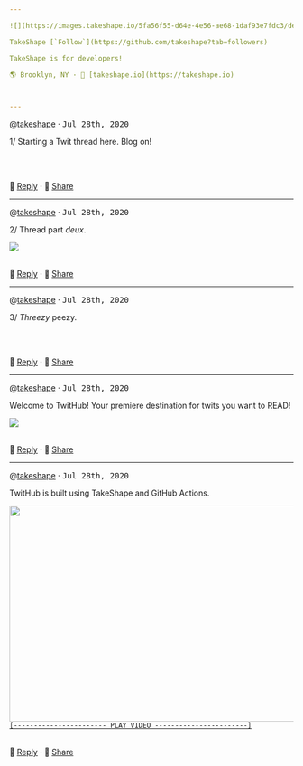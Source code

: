 ```yaml
---

![](https://images.takeshape.io/5fa56f55-d64e-4e56-ae68-1daf93e7fdc3/dev/109353a0-b3e1-4d61-ad63-508eac27fbd3/yoel-peterson-1105776-unsplash.jpg?auto=compress%2Cformat&amp;h=134&amp;mask=ellipse&amp;q=100&amp;w=134)

TakeShape [`Follow`](https://github.com/takeshape?tab=followers)

TakeShape is for developers!

🌎 Brooklyn, NY · 📠 [takeshape.io](https://takeshape.io)



---
```


<a name="12883877-364c-49f9-9e57-2934a6b6ed93"></a>
@[takeshape](https://github.com/takeshape) · <kbd>Jul 28th, 2020</kbd>

1/ Starting a Twit thread here. Blog on!

<br /><br />

💬 [Reply](https://github.com/takeshape/README/issues/new?body=Starting%20a%20Twit%20thread%20here.%20Blog%20on!%0A%0A---) · 👏 [Share](https://twitter.com/intent/tweet?url=https://github.com/takeshape/README%23user-content-12883877-364c-49f9-9e57-2934a6b6ed93&hashtags=TwitHub)

---

<a name="12883877-364c-49f9-9e57-2934a6b6ed93"></a>
@[takeshape](https://github.com/takeshape) · <kbd>Jul 28th, 2020</kbd>

2/ Thread part _deux_.

<a href="https://images.takeshape.io/b9b1f9b0-313e-45d7-a92d-42dbbdec5dd0/dev/6a160dae-113f-43ad-9516-dcc68a35339b/220px-Hot_Shots_part_deux.jpg?auto=compress%2Cformat" alt="" rel="noopener noreferrer">
  <img src="https://images.takeshape.io/b9b1f9b0-313e-45d7-a92d-42dbbdec5dd0/dev/6a160dae-113f-43ad-9516-dcc68a35339b/220px-Hot_Shots_part_deux.jpg?auto=compress%2Cformat&amp;crop=faces%2Centropy&amp;fit=crop&amp;h=288&amp;q=100&amp;w=510"/>
</a><br /><br />

💬 [Reply](https://github.com/takeshape/README/issues/new?body=Thread%20part%20_deux_.%0A%0A---) · 👏 [Share](https://twitter.com/intent/tweet?url=https://github.com/takeshape/README%23user-content-12883877-364c-49f9-9e57-2934a6b6ed93&hashtags=TwitHub)

---

<a name="12883877-364c-49f9-9e57-2934a6b6ed93"></a>
@[takeshape](https://github.com/takeshape) · <kbd>Jul 28th, 2020</kbd>

3/ *Threezy* peezy.

<br /><br />

💬 [Reply](https://github.com/takeshape/README/issues/new?body=*Threezy*%20peezy.%0A%0A---) · 👏 [Share](https://twitter.com/intent/tweet?url=https://github.com/takeshape/README%23user-content-12883877-364c-49f9-9e57-2934a6b6ed93&hashtags=TwitHub)

---

<a name="59c4ea1b-68f0-41ba-b00a-a625deb4c2e6"></a>
@[takeshape](https://github.com/takeshape) · <kbd>Jul 28th, 2020</kbd>

Welcome to TwitHub! Your premiere destination for twits you want to READ!

<a href="https://images.takeshape.io/5fa56f55-d64e-4e56-ae68-1daf93e7fdc3/dev/84750f63-fb7a-4789-af52-1439fab79234/marion-michele-330691-unsplash.jpg?auto=compress%2Cformat" alt="alt text" rel="noopener noreferrer">
  <img src="https://images.takeshape.io/5fa56f55-d64e-4e56-ae68-1daf93e7fdc3/dev/84750f63-fb7a-4789-af52-1439fab79234/marion-michele-330691-unsplash.jpg?auto=compress%2Cformat&amp;crop=faces%2Centropy&amp;fit=crop&amp;h=288&amp;q=100&amp;w=510"/>
</a><br /><br />

💬 [Reply](https://github.com/takeshape/README/issues/new?body=Welcome%20to%20TwitHub!%20Your%20premiere%20destination%20for%20twits%20you%20want%20to%20READ!%0A%0A---) · 👏 [Share](https://twitter.com/intent/tweet?url=https://github.com/takeshape/README%23user-content-59c4ea1b-68f0-41ba-b00a-a625deb4c2e6&hashtags=TwitHub)

---

<a name="0c798f22-f217-41a1-bb66-6585a1795c77"></a>
@[takeshape](https://github.com/takeshape) · <kbd>Jul 28th, 2020</kbd>

TwitHub is built using TakeShape and GitHub Actions.

<a href="https://www.youtube.com/watch?v=z7_pVrIshxA&amp;feature=emb_title" rel="noopener noreferrer" target= "_blank">
  <img src="http://img.youtube.com/vi/watch?v=z7_pVrIshxA&amp;feature=emb_title/0.jpg" width="510" height="382"/><br />
  <code>[----------------------- PLAY VIDEO -----------------------]</code>
</a><br /><br />

💬 [Reply](https://github.com/takeshape/README/issues/new?body=TwitHub%20is%20built%20using%20TakeShape%20and%20GitHub%20Actions.%0A%0A---) · 👏 [Share](https://twitter.com/intent/tweet?url=https://github.com/takeshape/README%23user-content-0c798f22-f217-41a1-bb66-6585a1795c77&hashtags=TwitHub)
